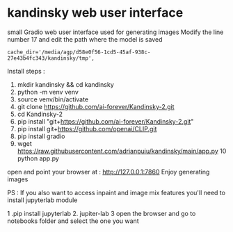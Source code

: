 # kandinsky web user interface
small Gradio web user interface used for generating images 
Modify the line number 17  and edit the path where the model is saved

    cache_dir='/media/agp/d58e0f56-1cd5-45af-938c-27e43b4fc343/kandinsky/tmp', 
    

Install steps :

1. mkdir kandinsky && cd kandinsky
2. python -m venv venv
3. source venv/bin/activate
4. git clone https://github.com/ai-forever/Kandinsky-2.git
5. cd Kandinsky-2
6.  pip install "git+https://github.com/ai-forever/Kandinsky-2.git"
7. pip install git+https://github.com/openai/CLIP.git
8. pip install gradio
9. wget https://raw.githubusercontent.com/adrianpuiu/kandinsky/main/app.py
10 python app.py 

open and point your browser at : http://127.0.0.1:7860 
Enjoy generating images

PS : If you also want to access inpaint and image mix features you'll need to install jupyterlab module 

1 .pip install jupyterlab
2. jupiter-lab 
3 open the browser and go to notebooks folder and select the one you want
